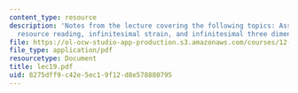 ```yaml
---
content_type: resource
description: 'Notes from the lecture covering the following topics: Assigned reading,
  resource reading, infinitesimal strain, and infinitesimal three dimensional strain.'
file: https://ol-ocw-studio-app-production.s3.amazonaws.com/courses/12-108-structure-of-earth-materials-fall-2004/8275dff9c42e5ec19f12d8e578880795_lec19.pdf
file_type: application/pdf
resourcetype: Document
title: lec19.pdf
uid: 8275dff9-c42e-5ec1-9f12-d8e578880795
---
```

